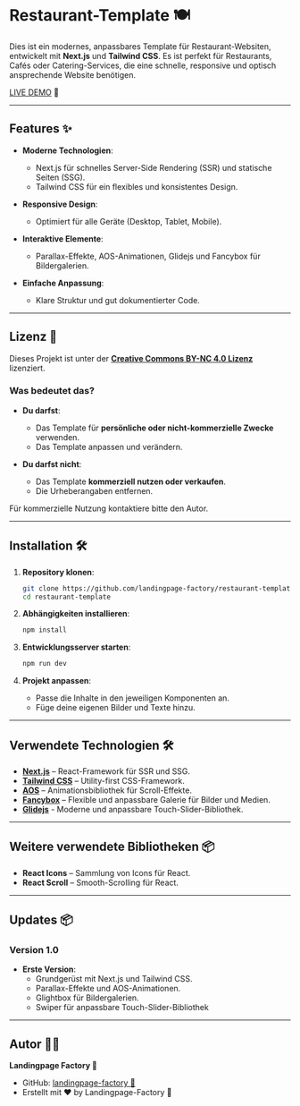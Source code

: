 # Restaurant-Template 🍽️

Dies ist ein modernes, anpassbares Template für Restaurant-Websiten, entwickelt mit **Next.js** und **Tailwind CSS**. Es ist perfekt für Restaurants, Cafés oder Catering-Services, die eine schnelle, responsive und optisch ansprechende Website benötigen.

[LIVE DEMO](https://restaurant-template-v2.vercel.app/) 👀

---

## Features ✨

- **Moderne Technologien**:  
  - Next.js für schnelles Server-Side Rendering (SSR) und statische Seiten (SSG).
  - Tailwind CSS für ein flexibles und konsistentes Design.  

- **Responsive Design**:  
  - Optimiert für alle Geräte (Desktop, Tablet, Mobile).  

- **Interaktive Elemente**:  
  - Parallax-Effekte, AOS-Animationen, Glidejs und Fancybox für Bildergalerien.  

- **Einfache Anpassung**:  
  - Klare Struktur und gut dokumentierter Code.  

---

## Lizenz 📜

Dieses Projekt ist unter der **[Creative Commons BY-NC 4.0 Lizenz](LICENSE)** lizenziert.


### Was bedeutet das?  
- **Du darfst**:  
  - Das Template für **persönliche oder nicht-kommerzielle Zwecke** verwenden.  
  - Das Template anpassen und verändern.  

- **Du darfst nicht**:  
  - Das Template **kommerziell nutzen oder verkaufen**.  
  - Die Urheberangaben entfernen.  

Für kommerzielle Nutzung kontaktiere bitte den Autor.  

---

## Installation 🛠️

1. **Repository klonen**:  
   ```bash
   git clone https://github.com/landingpage-factory/restaurant-template.git
   cd restaurant-template
   ```

2. **Abhängigkeiten installieren**:  
   ```bash
   npm install
   ```

3. **Entwicklungsserver starten**:  
   ```bash
   npm run dev
   ```

4. **Projekt anpassen**:  
   - Passe die Inhalte in den jeweiligen Komponenten an.  
   - Füge deine eigenen Bilder und Texte hinzu.  

---

## Verwendete Technologien 🛠️

- **[Next.js](https://nextjs.org/)** – React-Framework für SSR und SSG.  
- **[Tailwind CSS](https://tailwindcss.com/)** – Utility-first CSS-Framework.  
- **[AOS](https://michalsnik.github.io/aos/)** – Animationsbibliothek für Scroll-Effekte.  
- **[Fancybox](https://fancyapps.com/fancybox/)** –  Flexible und anpassbare Galerie für Bilder und Medien.
- **[Glidejs](https://glidejs.com/docs/setup)** - Moderne und anpassbare Touch-Slider-Bibliothek.

---

## Weitere verwendete Bibliotheken 📦  
- **React Icons** – Sammlung von Icons für React.  
- **React Scroll** – Smooth-Scrolling für React.  
---

## Updates 📦

### Version 1.0  
- **Erste Version**:  
  - Grundgerüst mit Next.js und Tailwind CSS.  
  - Parallax-Effekte und AOS-Animationen.  
  - Glightbox für Bildergalerien.
  - Swiper für anpassbare Touch-Slider-Bibliothek  

---

## Autor 👨‍💻

**Landingpage Factory 🚀**  
- GitHub: [landingpage-factory 🚀](https://github.com/landingpage-factory)  
- Erstellt mit ❤️ by Landingpage-Factory 🚀

